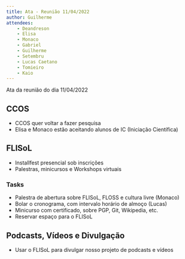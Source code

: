 ```yaml
---
title: Ata - Reunião 11/04/2022
author: Guilherme
attendees:
    - Deandreson
    - Elisa
    - Monaco
    - Gabriel
    - Guilherme
    - Setembru
    - Lucas Caetano
    - Tomieiro
    - Kaio
---
```


Ata da reunião do dia 11/04/2022

## CCOS
- CCOS quer voltar a fazer pesquisa
- Elisa e Monaco estão aceitando alunos de IC (Iniciação Científica)

## FLISoL
- Installfest presencial sob inscrições
- Palestras, minicursos e Workshops virtuais

### Tasks
- Palestra de abertura sobre FLISoL, FLOSS e cultura livre (Monaco)
- Bolar o cronograma, com intervalo horário de almoço (Lucas)
- Minicurso com certificado, sobre PGP, Git, Wikipedia, etc.
- Reservar espaço para o FLISoL

## Podcasts, Vídeos e Divulgação
- Usar o FLISoL para divulgar nosso projeto de podcasts e vídeos
